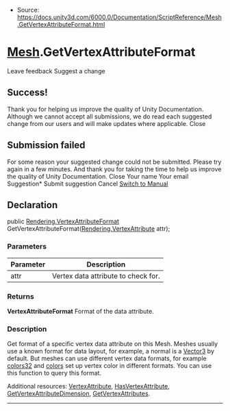 * Source: https://docs.unity3d.com/6000.0/Documentation/ScriptReference/Mesh.GetVertexAttributeFormat.html

#  [Mesh](https://docs.unity3d.com/6000.0/Documentation/ScriptReference/Mesh.html).GetVertexAttributeFormat
Leave feedback
Suggest a change
## Success!
Thank you for helping us improve the quality of Unity Documentation. Although we cannot accept all submissions, we do read each suggested change from our users and will make updates where applicable.
Close
## Submission failed
For some reason your suggested change could not be submitted. Please <a>try again</a> in a few minutes. And thank you for taking the time to help us improve the quality of Unity Documentation.
Close
Your name Your email Suggestion* Submit suggestion
Cancel
[Switch to Manual](https://docs.unity3d.com/6000.0/Documentation/Manual/class-Mesh.html "Go to Mesh Component in the Manual")
## Declaration
public [Rendering.VertexAttributeFormat](https://docs.unity3d.com/6000.0/Documentation/ScriptReference/Rendering.VertexAttributeFormat.html) GetVertexAttributeFormat([Rendering.VertexAttribute](https://docs.unity3d.com/6000.0/Documentation/ScriptReference/Rendering.VertexAttribute.html) attr); 
### Parameters
Parameter | Description  
---|---  
attr | Vertex data attribute to check for.  
### Returns
**VertexAttributeFormat** Format of the data attribute. 
### Description
Get format of a specific vertex data attribute on this Mesh.
Meshes usually use a known format for data layout, for example, a normal is a [Vector3](https://docs.unity3d.com/6000.0/Documentation/ScriptReference/Vector3.html) by default. But meshes can use different vertex data formats, for example [colors32](https://docs.unity3d.com/6000.0/Documentation/ScriptReference/Mesh-colors32.html) and [colors](https://docs.unity3d.com/6000.0/Documentation/ScriptReference/Mesh-colors.html) set up vertex color in different formats. You can use this function to query this format.  
  
Additional resources: [VertexAttribute](https://docs.unity3d.com/6000.0/Documentation/ScriptReference/Rendering.VertexAttribute.html), [HasVertexAttribute](https://docs.unity3d.com/6000.0/Documentation/ScriptReference/Mesh.HasVertexAttribute.html), [GetVertexAttributeDimension](https://docs.unity3d.com/6000.0/Documentation/ScriptReference/Mesh.GetVertexAttributeDimension.html), [GetVertexAttributes](https://docs.unity3d.com/6000.0/Documentation/ScriptReference/Mesh.GetVertexAttributes.html).
* * *
